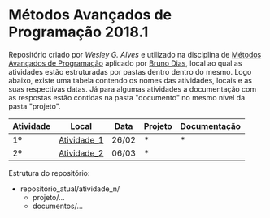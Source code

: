
# Métodos Avançados de Programação 2018.1 

Repositório criado por *Wesley G. Alves* e utilizado na disciplina de [Métodos Avançados de Programação](https://www.diasbruno.com/map/2018/01/01/pt-map.html) aplicado por [Bruno Dias](https://www.diasbruno.com/sobre/), local ao qual as atividades estão estruturadas por pastas dentro dentro do mesmo. Logo abaixo, existe uma tabela contendo os nomes das atividades, locais e as suas respectivas datas. Já para algumas atividades a documentação com as respostas estão contidas na pasta "documento" no mesmo nível da pasta "projeto".


| Atividade | Local | Data | Projeto | Documentação |
| ------ | ------ | ------ | ------ | ------ |
|   1º    | [Atividade_1](https://github.com/wesleygonalv/MAP-18.1/tree/master/Atividade_1) | 26/02 | * | * |
|   2º    | [Atividade_2](https://github.com/wesleygonalv/MAP-18.1/tree/master/Atividade_2) | 06/03 | * |   |

Estrutura do repositório:

- repositório_atual/atividade_n/    
  - projeto/...	 
  - documentos/...


